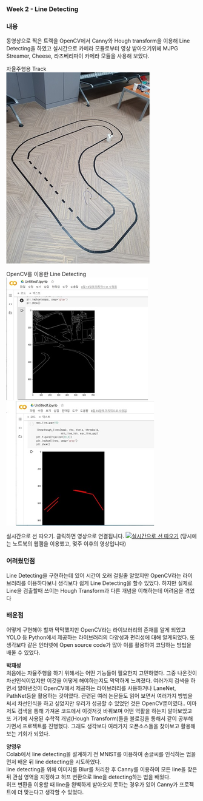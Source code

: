  ### Week 2 - Line Detecting
 ### **내용** 
 동영상으로 찍은 트랙을 OpenCV에서 Canny와 Hough transform을 이용해 Line Detecting을 하였고
 실시간으로 카메라 모듈로부터 영상 받아오기위헤 MJPG Streamer, Cheese, 라즈베리파이 카메라 모듈을 사용해 보았다.  
 
 자율주행용 Track   
 ![image1](/document/images/image2.jpg)    
 
 OpenCV를 이용한 Line Detecting   
 ![image1](/document/images/image3.jpg)
 ![image1](/document/images/image4.jpg)  

 실시간으로 선 따오기. 클릭하면 영상으로 연결됩니다.
 [![실시간으로 선 따오기](https://j.gifs.com/0YKqnX.gif)](https://youtu.be/KJzmF9WuidM) 
 (당시에는 노트북의 웹캠을 이용했고, 몇주 이후의 영상입니다)

 ### **어려웠던점**
  Line Detecting을 구현하는데 있어 시간이 오래 걸릴줄 알았지만 OpenCV라는 라이브러리를 이용하다보니 생긱보다 쉽게 Line Detecting을 
  할수 있었다. 하지만 실제로 Line을 검출할때 쓰이는 Hough Transform과 다른 개념을 이해하는데 어려움을 겪었다
 
 ### **배운점**  
 어떻게 구현해야 할까 막막했지만 OpenCV라는 라이브러리의 존재를 알게 되었고 YOLO 등 Python에서 제공하는 라이브러리의 다양성과 편리성에 대해
 알게되었다. 또 생각보다 같은 인터넷에 Open source code가 많아 이를 활용하여 코딩하는 방법을 배울 수 있었다.
 
 
 **박재성**   
 처음에는 자율주행을 하기 위해서는 어떤 기능들이 필요한지 고민하였다.
 그중 나온것이 차선인식이었지만 이것을 어떻게 해야하는지도 막막하게 느껴졌다. 여러가지 검색을 하면서 알아낸것이 OpenCV에서 제공하는 라이브러리를 사용하거나
 LaneNet, PathNet등을 활용하는 것이였다. 관련된 여러 논문들도 읽어 보면서 여러가지 방법을 써서 차선인식을 하고 싶었지만 우리가 성공할 수 있었던 것은 OpenCV뿐이였다..
 이마저도 검색을 통해 가져온 코드에서 이것저것 바꿔보며 어떤 역활을 하는지 알아보았고 또 거기에 사용된 수학적 개념(Hough Transform)들을 블로깅을 통해서 같이 공부해가면서
 프로젝트를 진행했다. 그래도 생각보다 여러가지 오픈소스들을 찾아보고 활용해보는 기회가 되었다.
 
 
 **양영우**   
 Colab에서 line detecting을 설계하기 전 MNIST를 이용하여 손글씨를 인식하는 법을 먼저 배운 뒤 line detecting을 시도하였다.   
 line detecting을 위해 이미지를 Blur를 처리한 후 Canny를 이용하여 모든 line을 찾은 뒤 관심 영역을 지정하고 허프 변환으로 line을 detecting하는 법을 배웠다.   
 허프 변환을 이용할 때 line을 완벽하게 받아오지 못하는 경우가 있어 Canny가 프로젝트에 더 맞는다고 생각할 수 있었다.   
 
